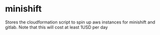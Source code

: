# minishift
Stores the cloudformation script to spin up aws instances for minishift and gitlab. Note that this will cost at least 1USD per day
